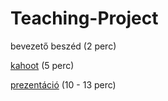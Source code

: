 # Teaching-Project

bevezető beszéd (2 perc)

[kahoot](https://create.kahoot.it/details/d6b35c69-9227-4ced-875b-8729ca524c46) (5 perc)

[prezentáció](https://gamma.app/docs/Software-Testing-Debugging-kair2621to3vnrv) (10 - 13 perc)
